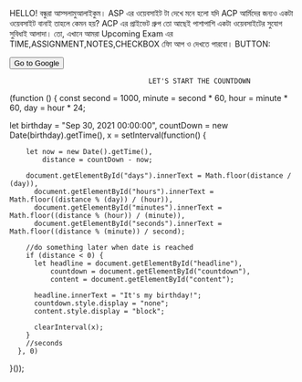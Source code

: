 HELLO! বন্ধুরা আস্সলামুআলাইকুম। ASP এর ওয়েবসাইট টা দেখে মনে হলো যদি ACP আর্মিদের জন্যও একটা ওয়েবসাইট বানাই তাহলে কেমন হয়? ACP এর প্রাইভেট গ্রুপ তো আছেই পাশাপাশি একটা ওয়েবসাইটের সুযোগ সুবিধাই আলাদা। তো, এখানে আমরা Upcoming Exam এর TIME,ASSIGNMENT,NOTES,CHECKBOX ফিো আপ ও দেখতে পারবো।
BUTTON:
<form action="https://facebook.com/groups/272368833896163/">
    <input type="submit" value="Go to Google" />
</form>
                                      
                                      LET'S START THE COUNTDOWN 

(function () {
  const second = 1000,
        minute = second * 60,
        hour = minute * 60,
        day = hour * 24;

  let birthday = "Sep 30, 2021 00:00:00",
      countDown = new Date(birthday).getTime(),
      x = setInterval(function() {    

        let now = new Date().getTime(),
            distance = countDown - now;

        document.getElementById("days").innerText = Math.floor(distance / (day)),
          document.getElementById("hours").innerText = Math.floor((distance % (day)) / (hour)),
          document.getElementById("minutes").innerText = Math.floor((distance % (hour)) / (minute)),
          document.getElementById("seconds").innerText = Math.floor((distance % (minute)) / second);

        //do something later when date is reached
        if (distance < 0) {
          let headline = document.getElementById("headline"),
              countdown = document.getElementById("countdown"),
              content = document.getElementById("content");

          headline.innerText = "It's my birthday!";
          countdown.style.display = "none";
          content.style.display = "block";

          clearInterval(x);
        }
        //seconds
      }, 0)
  }());




















 











  







